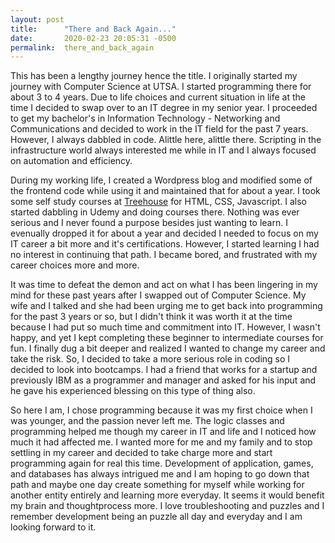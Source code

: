 ```yaml
---
layout: post
title:      "There and Back Again..."
date:       2020-02-23 20:05:31 -0500
permalink:  there_and_back_again
---
```



This has been a lengthy journey hence the title. I originally started my journey with Computer Science at UTSA. I started programming there for about 3 to 4 years. Due to life choices and current situation in life at the time I decided to swap over to an IT degree in my senior year. I proceeded to get my bachelor's in Information Technology - Networking and Communications and decided to work in the IT field for the past 7 years. However, I always dabbled in code. Alittle here, alittle there. Scripting in the infrastructure world always interested me while in IT and I always focused on automation and efficiency.

During my working life, I created a Wordpress blog and modified some of the frontend code while using it and maintained that for about a year. I took some self study courses at [Treehouse](https://teamtreehouse.com/) for HTML, CSS, Javascript. I also started dabbling in Udemy and doing courses there. Nothing was ever serious and I never found a purpose besides just wanting to learn. I evenually dropped it for about a year and decided I needed to focus on my IT career a bit more and it's certifications. However, I started learning I had no interest in continuing that path. I became bored, and frustrated with my career choices more and more.

It was time to defeat the demon and act on what I has been lingering in my mind for these past years after I swapped out of Computer Science. My wife and I talked and she had been urging me to get back into programming for the past 3 years or so, but I didn't think it was worth it at the time because I had put so much time and commitment into IT. However, I wasn't happy, and yet I kept completing these beginner to intermediate courses for fun. I finally dug a bit deeper and realized I wanted to change my career and take the risk. So, I decided to take a more serious role in coding so I decided to look into bootcamps. I had a friend that works for a startup and previously IBM as a programmer and manager and asked for his input and he gave his experienced blessing on this type of thing also.

So here I am, I chose programming because it was my first choice when I was younger, and the passion never left me. The logic classes and programming helped me though my career in IT and life and I noticed how much it had affected me. I wanted more for me and my family and to stop settling in my career and decided to take charge more and start programming again for real this time. Development of application, games, and databases has always intrigued me and I am hoping to go down that path and maybe one day create something for myself while working for another entity entirely and learning more everyday. It seems it would benefit my brain and thoughtprocess more. I love troubleshooting and puzzles and I remember development being an puzzle all day and everyday and I am looking forward to it.
